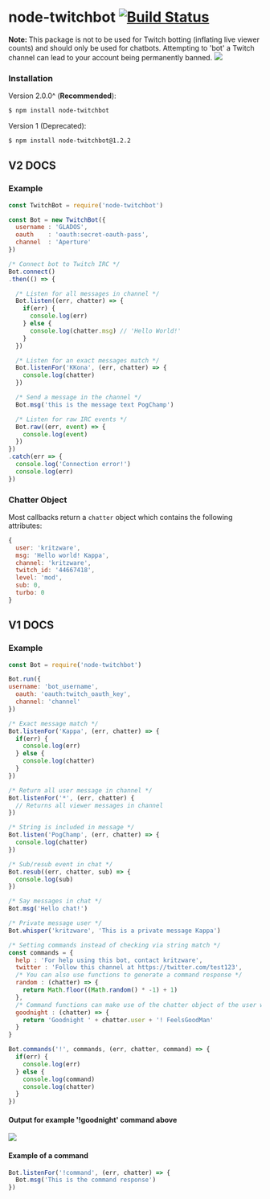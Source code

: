 # node-twitchbot [![Build Status](https://travis-ci.org/kritzware/node-twitchbot.svg?branch=master)](https://travis-ci.org/kritzware/node-twitchbot)

<b>Note: </b> This package is not to be used for Twitch botting (inflating live viewer counts) and should only be used for chatbots. Attempting to 'bot' a Twitch channel can lead to your account being permanently banned. ![](https://static-cdn.jtvnw.net/emoticons/v1/91/1.0)

### Installation
Version 2.0.0^ (<b>Recommended</b>): 
```bash
$ npm install node-twitchbot
```
Version 1 (Deprecated):
```bash
$ npm install node-twitchbot@1.2.2
```

## V2 DOCS
### Example
```javascript
const TwitchBot = require('node-twitchbot')

const Bot = new TwitchBot({
  username : 'GLADOS',
  oauth    : 'oauth:secret-oauth-pass',
  channel  : 'Aperture'
})

/* Connect bot to Twitch IRC */
Bot.connect()
.then(() => {

  /* Listen for all messages in channel */
  Bot.listen((err, chatter) => {
    if(err) {
      console.log(err)
    } else {
      console.log(chatter.msg) // 'Hello World!'
    }
  })

  /* Listen for an exact messages match */
  Bot.listenFor('KKona', (err, chatter) => {
    console.log(chatter)
  })

  /* Send a message in the channel */
  Bot.msg('this is the message text PogChamp')

  /* Listen for raw IRC events */
  Bot.raw((err, event) => {
    console.log(event)
  })
})
.catch(err => {
  console.log('Connection error!')
  console.log(err)
})
```

### Chatter Object
Most callbacks return a `chatter` object which contains the following attributes:
```javascript
{
  user: 'kritzware',
  msg: 'Hello world! Kappa',
  channel: 'kritzware',
  twitch_id: '44667418',
  level: 'mod',
  sub: 0,
  turbo: 0
}
```

## V1 DOCS
### Example
```javascript
const Bot = require('node-twitchbot')

Bot.run({
username: 'bot_username',
  oauth: 'oauth:twitch_oauth_key',
  channel: 'channel'
})

/* Exact message match */
Bot.listenFor('Kappa', (err, chatter) => {
  if(err) {
    console.log(err)
  } else {
    console.log(chatter)
  }
})

/* Return all user message in channel */
Bot.listenFor('*', (err, chatter) {
  // Returns all viewer messages in channel
})

/* String is included in message */
Bot.listen('PogChamp', (err, chatter) => {
  console.log(chatter)
})

/* Sub/resub event in chat */
Bot.resub((err, chatter, sub) => {
  console.log(sub)
})

/* Say messages in chat */
Bot.msg('Hello chat!')

/* Private message user */
Bot.whisper('kritzware', 'This is a private message Kappa')

/* Setting commands instead of checking via string match */
const commands = {
  help : 'For help using this bot, contact kritzware',
  twitter : 'Follow this channel at https://twitter.com/test123',
  /* You can also use functions to generate a command response */
  random : (chatter) => {
    return Math.floor((Math.random() * -1) + 1)
  },
  /* Command functions can make use of the chatter object of the user who executed the command */
  goodnight : (chatter) => {
    return 'Goodnight ' + chatter.user + '! FeelsGoodMan'
  }
}

Bot.commands('!', commands, (err, chatter, command) => {
  if(err) {
    console.log(err)
  } else {
    console.log(command)
    console.log(chatter)
  }
})
```

#### Output for example '!goodnight' command above
![](http://i.imgur.com/buPqiaK.gif)

#### Example of a command
```javascript
Bot.listenFor('!command', (err, chatter) => {
  Bot.msg('This is the command response')
})
```
